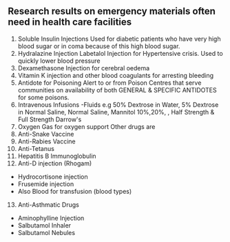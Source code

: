 ## Research results on emergency materials often need in health care facilities

1. Soluble Insulin Injections  Used for diabetic patients who have very high blood sugar or  in coma because of this high blood sugar. 
2. Hydralazine Injection Labetalol Injection for Hypertensive crisis. Used to quickly lower blood pressure 
3. Dexamethasone Injection for cerebral oedema
4. Vitamin K injection and other blood coagulants for arresting bleeding
5. Antidote for Poisoning Alert to or from Poison Centres that serve communities on availability  of both GENERAL & SPECIFIC ANTIDOTES for some poisons.
6. Intravenous Infusions -Fluids e.g 50% Dextrose in Water,  5% Dextrose in Normal Saline, Normal Saline, Mannitol 10%,20%, , Half Strength & Full Strength Darrow's
7. Oxygen Gas for oxygen support 
Other drugs are
8. Anti-Snake Vaccine
9. Anti-Rabies Vaccine
10. Anti-Tetanus
11. Hepatitis B Immunoglobulin
12. Anti-D injection (Rhogam)
- Hydrocortisone injection
- Frusemide injection
- Also Blood for transfusion (blood types)
13. Anti-Asthmatic Drugs
- Aminophylline Injection
- Salbutamol Inhaler
- Salbutamol Nebules